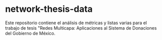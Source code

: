 # network-thesis-data
Este repositorio contiene el análisis de métricas y listas varias para el trabajo de tesis "Redes Multicapa: Aplicaciones al Sistema de Donaciones del Gobierno de México. 
